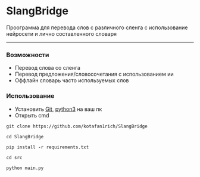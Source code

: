 # SlangBridge

Проограмма для перевода слов с различного сленга с использование нейросети и лично составленного словаря

---

### Возможности
* Перевод слова со сленга
* Перевод предложения/словосочетания с использованием ии
* Оффлайн словарь часто используемых слов

### Использование
* Установить [Git](https://git-scm.com/downloads), [python3](https://www.python.org/downloads/) на ваш пк
* Открыть cmd
```plaintext
git clone https://github.com/kotafan1rich/SlangBridge
```
```plaintext
cd SlangBridge
```
```plaintext
pip install -r requirements.txt
```
```plaintext
cd src
```
```plaintext
python main.py
```